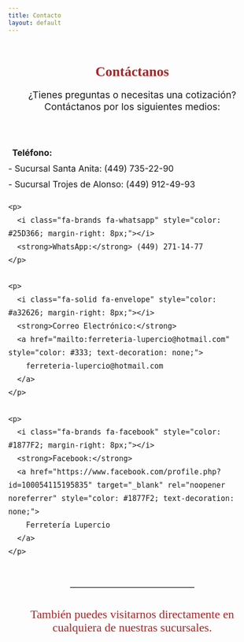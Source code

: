 ```yaml
---
title: Contacto
layout: default
---
```


<div style="text-align: center; max-width: 800px; margin: 0 auto;">

<h1 style="font-family: 'Alfa Slab One', serif; color: #a32626; margin-top: 60px;">
  Contáctanos
</h1>

<p style="font-size: 1.2rem;">
  ¿Tienes preguntas o necesitas una cotización?<br>
  Contáctanos por los siguientes medios:
</p>

  <div style="margin-top: 30px; font-size: 1.1rem; line-height: 1.8; display: inline-block; text-align: left;">
    <p>
      <i class="fa-solid fa-phone" style="color: #a32626; margin-right: 8px;"></i>
      <strong>Teléfono:</strong><br>
      - Sucursal Santa Anita: (449) 735-22-90<br>
      - Sucursal Trojes de Alonso: (449) 912-49-93
    </p>

    <p>
      <i class="fa-brands fa-whatsapp" style="color: #25D366; margin-right: 8px;"></i>
      <strong>WhatsApp:</strong> (449) 271-14-77
    </p>

    <p>
      <i class="fa-solid fa-envelope" style="color: #a32626; margin-right: 8px;"></i>
      <strong>Correo Electrónico:</strong> 
      <a href="mailto:ferreteria-lupercio@hotmail.com" style="color: #333; text-decoration: none;">
        ferreteria-lupercio@hotmail.com
      </a>
    </p>

    <p>
      <i class="fa-brands fa-facebook" style="color: #1877F2; margin-right: 8px;"></i>
      <strong>Facebook:</strong> 
      <a href="https://www.facebook.com/profile.php?id=100054115195835" target="_blank" rel="noopener noreferrer" style="color: #1877F2; text-decoration: none;">
        Ferretería Lupercio
      </a>
    </p>
  </div>

  <hr style="margin: 40px auto; width: 50%; border: 1px solid #ccc;">

  <p style="font-family: 'Alfa Slab One', serif; color: #a32626; font-size: 1.5rem; margin-top: 20px;">
    También puedes visitarnos directamente en cualquiera de nuestras sucursales.
  </p>
  
</div>

